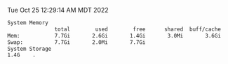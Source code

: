 Tue Oct 25 12:29:14 AM MDT 2022
```bash
System Memory
               total        used        free      shared  buff/cache   available
Mem:           7.7Gi       2.6Gi       1.4Gi       3.0Mi       3.6Gi       4.6Gi
Swap:          7.7Gi       2.0Mi       7.7Gi
System Storage
1.4G	.
```
